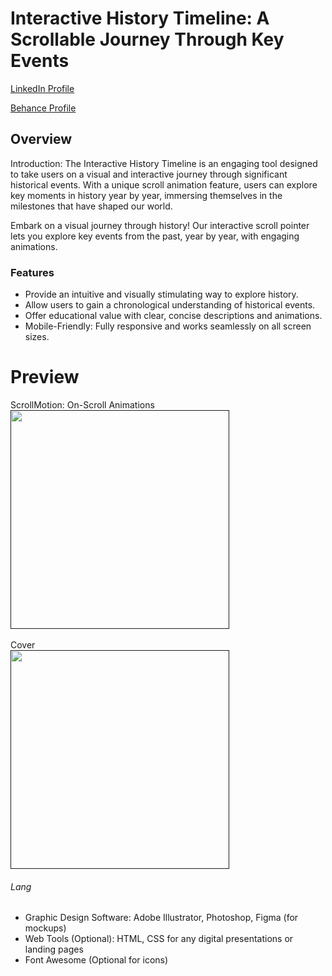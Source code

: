 # Interactive History Timeline: A Scrollable Journey Through Key Events



<a href="https://www.linkedin.com/in/dharmendraverma95/" target="_blank">LinkedIn Profile </a>

<a href="https://www.behance.net/dhirukumar" target="_blank">Behance Profile </a>

## Overview

Introduction: The Interactive History Timeline is an engaging tool designed to take users on a visual and interactive journey through significant historical events. With a unique scroll animation feature, users can explore key moments in history year by year, immersing themselves in the milestones that have shaped our world.

Embark on a visual journey through history! Our interactive scroll pointer lets you explore key events from the past, year by year, with engaging animations.





### Features
<ul>
  <li>Provide an intuitive and visually stimulating way to explore history.
</li>
  <li>Allow users to gain a chronological understanding of historical events.
</li>
  <li>Offer educational value with clear, concise descriptions and animations.
</li>
<li>Mobile-Friendly: Fully responsive and works seamlessly on all screen sizes.
</li>
</ul>

# Preview

<span>ScrollMotion: On-Scroll Animations </span>
<br />
<a href="" target="_blank">
<img style="width:350px;" src="." alt="" /></a>
<br />
<br/>
<span>Cover </span>
<br/>
<a href="" target="_blank">
<img style="width:350px;" src="." alt="" /></a>
<br />
###### Lang
<ul>
  <li>Graphic Design Software: Adobe Illustrator, Photoshop, Figma (for mockups)</li>
  <li>Web Tools (Optional): HTML, CSS for any digital presentations or landing pages</li>
  <li>Font Awesome (Optional for icons)</li>

</ul>





